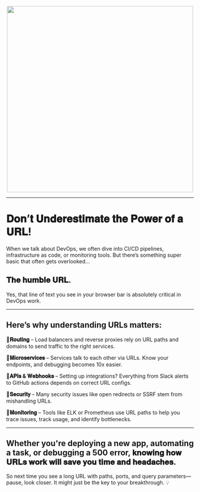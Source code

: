 <div align="center">
<img width="500" src="https://media.licdn.com/dms/image/v2/D4E22AQFeO85F_DofNw/feedshare-shrink_1280/B4EZbVzSA5HIAk-/0/1747343712791?e=1750291200&v=beta&t=9VgpKsCRo_m2tmVHNsSebiqUWeHSN9Qi7YxFV5DZ2_0" />
</div>

---

# 𝐃𝐨𝐧’𝐭 𝐔𝐧𝐝𝐞𝐫𝐞𝐬𝐭𝐢𝐦𝐚𝐭𝐞 𝐭𝐡𝐞 𝐏𝐨𝐰𝐞𝐫 𝐨𝐟 𝐚 𝐔𝐑𝐋! 
When we talk about DevOps, we often dive into CI/CD pipelines, infrastructure as code, or monitoring tools. But there’s something super basic that often gets overlooked...


## 𝐓𝐡𝐞 𝐡𝐮𝐦𝐛𝐥𝐞 𝐔𝐑𝐋.
Yes, that line of text you see in your browser bar is absolutely critical in DevOps work.

---

## Here’s why understanding URLs matters: 

🔹**𝐑𝐨𝐮𝐭𝐢𝐧𝐠** – Load balancers and reverse proxies rely on URL paths and domains to send traffic to the right services.

🔹**𝐌𝐢𝐜𝐫𝐨𝐬𝐞𝐫𝐯𝐢𝐜𝐞𝐬** – Services talk to each other via URLs. Know your endpoints, and debugging becomes 10x easier.

🔹**𝐀𝐏𝐈𝐬 & 𝐖𝐞𝐛𝐡𝐨𝐨𝐤𝐬** – Setting up integrations? Everything from Slack alerts to GitHub actions depends on correct URL configs.

🔹**𝐒𝐞𝐜𝐮𝐫𝐢𝐭𝐲** – Many security issues like open redirects or SSRF stem from mishandling URLs.

🔹**𝐌𝐨𝐧𝐢𝐭𝐨𝐫𝐢𝐧𝐠** – Tools like ELK or Prometheus use URL paths to help you trace issues, track usage, and identify bottlenecks.

---

## Whether you're deploying a new app, automating a task, or debugging a 500 error, 𝐤𝐧𝐨𝐰𝐢𝐧𝐠 𝐡𝐨𝐰 𝐔𝐑𝐋𝐬 𝐰𝐨𝐫𝐤 𝐰𝐢𝐥𝐥 𝐬𝐚𝐯𝐞 𝐲𝐨𝐮 𝐭𝐢𝐦𝐞 𝐚𝐧𝐝 𝐡𝐞𝐚𝐝𝐚𝐜𝐡𝐞𝐬.

So next time you see a long URL with paths, ports, and query parameters—pause, look closer. It might just be the key to your breakthrough. 💡

